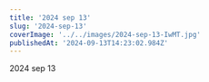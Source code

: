 ```yaml
---
title: '2024 sep 13'
slug: '2024-sep-13'
coverImage: '../../images/2024-sep-13-IwMT.jpg'
publishedAt: '2024-09-13T14:23:02.984Z'
---
```


2024 sep 13